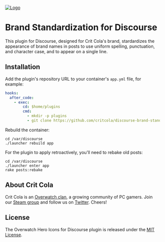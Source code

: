 <a href="https://critcola.com/?utm_source=github.com&utm_medium=readme&utm_term=logo&utm_content=brand-standardization&utm_campaign=development">![Logo](https://critcola.com/assets/images/crit-cola-banner.svg)</a>

# Brand Standardization for Discourse

This plugin for Discourse, designed for Crit Cola's brand, stardardizes the appearance of brand names in posts to use uniform spelling, punctuation, and character case, and to appear on a single line.

## Installation

Add the plugin's repository URL to your container's `app.yml` file, for example:

```yml
hooks:
  after_code:
    - exec:
        cd: $home/plugins
        cmd:
          - mkdir -p plugins
          - git clone https://github.com/critcola/discourse-brand-standardization.git
```

Rebuild the container:

```
cd /var/discourse
./launcher rebuild app
```

For the plugin to apply retroactively, you'll need to rebake old posts:

```
cd /var/discourse
./launcher enter app
rake posts:rebake
```

## About Crit Cola

Crit Cola is an [Overwatch clan](https://critcola.com/?utm_source=github.com&utm_medium=readme&utm_term=overwatch-clan&utm_content=brand-standardization&utm_campaign=development), a growing community of PC gamers. Join our [Steam group](http://steamcommunity.com/groups/critcola) and follow us on [Twitter](https://twitter.com/CritColaGaming). Cheers!

## License

The Overwatch Hero Icons for Discourse plugin is released under the [MIT License](LICENSE).
